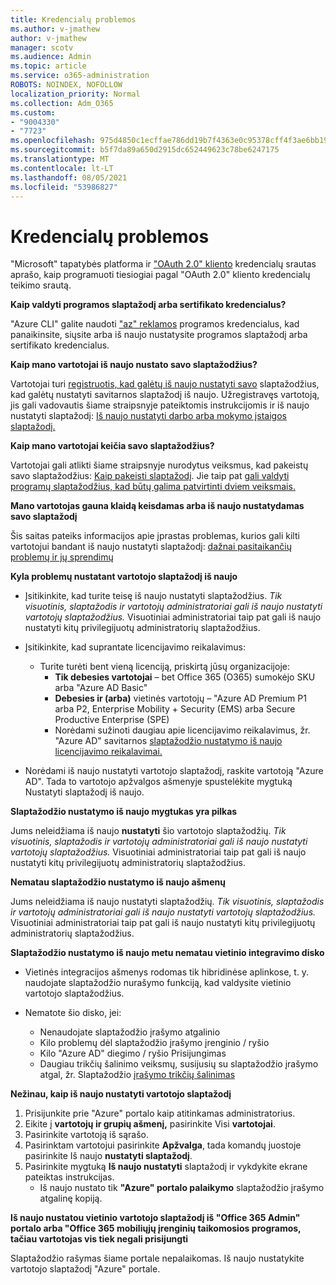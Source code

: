 ```yaml
---
title: Kredencialų problemos
ms.author: v-jmathew
author: v-jmathew
manager: scotv
ms.audience: Admin
ms.topic: article
ms.service: o365-administration
ROBOTS: NOINDEX, NOFOLLOW
localization_priority: Normal
ms.collection: Adm_O365
ms.custom:
- "9004330"
- "7723"
ms.openlocfilehash: 975d4850c1ecffae786dd19b7f4363e0c95378cff4f3ae6bb1968af33ef810b0
ms.sourcegitcommit: b5f7da89a650d2915dc652449623c78be6247175
ms.translationtype: MT
ms.contentlocale: lt-LT
ms.lasthandoff: 08/05/2021
ms.locfileid: "53986827"
---
```

# <a name="issues-with-credentials"></a>Kredencialų problemos

"Microsoft" tapatybės platforma ir ["OAuth 2.0" kliento](https://docs.microsoft.com/azure/active-directory/develop/v2-oauth2-client-creds-grant-flow) kredencialų srautas aprašo, kaip programuoti tiesiogiai pagal "OAuth 2.0" kliento kredencialų teikimo srautą.

**Kaip valdyti programos slaptažodį arba sertifikato kredencialus?**

"Azure CLI" galite naudoti ["az" reklamos](https://docs.microsoft.com/cli/azure/ad/app/credential) programos kredencialus, kad panaikinsite, siųsite arba iš naujo nustatysite programos slaptažodį arba sertifikato kredencialus.

**Kaip mano vartotojai iš naujo nustato savo slaptažodžius?**

Vartotojai turi [registruotis, kad galėtų iš naujo nustatyti savo](https://docs.microsoft.com/azure/active-directory/user-help/active-directory-passwords-reset-register) slaptažodžius, kad galėtų nustatyti savitarnos slaptažodį iš naujo. Užregistravęs vartotoją, jis gali vadovautis šiame straipsnyje pateiktomis instrukcijomis ir iš naujo nustatyti slaptažodį: [Iš naujo nustatyti darbo arba mokymo įstaigos slaptažodį.](https://docs.microsoft.com/azure/active-directory/user-help/user-help-reset-password#how-to-reset-or-unlock-your-password-for-a-work-or-school-account)

**Kaip mano vartotojai keičia savo slaptažodžius?**

Vartotojai gali atlikti šiame straipsnyje nurodytus veiksmus, kad pakeistų savo slaptažodžius: [Kaip pakeisti slaptažodį](https://docs.microsoft.com/azure/active-directory/user-help/user-help-reset-password#how-to-change-your-password).
Jie taip pat [gali valdyti programų slaptažodžius, kad būtų galima patvirtinti dviem veiksmais.](https://docs.microsoft.com/azure/active-directory/user-help/multi-factor-authentication-end-user-app-passwords)

**Mano vartotojas gauna klaidą keisdamas arba iš naujo nustatydamas savo slaptažodį**

Šis saitas pateiks informacijos apie įprastas problemas, kurios gali kilti vartotojui bandant iš naujo nustatyti slaptažodį: [dažnai pasitaikančių problemų ir jų sprendimų](https://docs.microsoft.com/azure/active-directory/user-help/user-help-reset-password#common-problems-and-their-solutions)

**Kyla problemų nustatant vartotojo slaptažodį iš naujo**

- Įsitikinkite, kad turite teisę iš naujo nustatyti slaptažodžius. *Tik visuotinis, slaptažodis ir vartotojų administratoriai gali iš naujo nustatyti vartotojų slaptažodžius.* Visuotiniai administratoriai taip pat gali iš naujo nustatyti kitų privilegijuotų administratorių slaptažodžius.

- Įsitikinkite, kad suprantate licencijavimo reikalavimus:

  - Turite turėti bent vieną licenciją, priskirtą jūsų organizacijoje:
    - **Tik debesies vartotojai** – bet Office 365 (O365) sumokėjo SKU arba "Azure AD Basic"
    - **Debesies ir (arba)** vietinės vartotojų – "Azure AD Premium P1 arba P2, Enterprise Mobility + Security (EMS) arba Secure Productive Enterprise (SPE)
    - Norėdami sužinoti daugiau apie licencijavimo reikalavimus, žr. "Azure AD" savitarnos [slaptažodžio nustatymo iš naujo licencijavimo reikalavimai.](https://docs.microsoft.com/azure/active-directory/active-directory-passwords-licensing)
- Norėdami iš naujo nustatyti vartotojo slaptažodį, raskite vartotoją "Azure AD". Tada to vartotojo apžvalgos ašmenyje spustelėkite mygtuką Nustatyti slaptažodį iš naujo.

**Slaptažodžio nustatymo iš naujo mygtukas yra pilkas**

Jums neleidžiama iš naujo **nustatyti** šio vartotojo slaptažodžių. *Tik visuotinis, slaptažodis ir vartotojų administratoriai gali iš naujo nustatyti vartotojų slaptažodžius.* Visuotiniai administratoriai taip pat gali iš naujo nustatyti kitų privilegijuotų administratorių slaptažodžius.

**Nematau slaptažodžio nustatymo iš naujo ašmenų**

Jums neleidžiama iš naujo nustatyti slaptažodžių. *Tik visuotinis, slaptažodis ir vartotojų administratoriai gali iš naujo nustatyti vartotojų slaptažodžius.* Visuotiniai administratoriai taip pat gali iš naujo nustatyti kitų privilegijuotų administratorių slaptažodžius.

**Slaptažodžio nustatymo iš naujo metu nematau vietinio integravimo disko**

- Vietinės integracijos ašmenys rodomas tik hibridinėse aplinkose, t. y. naudojate slaptažodžio nurašymo funkciją, kad valdysite vietinio vartotojo slaptažodžius.

- Nematote šio disko, jei:

  - Nenaudojate slaptažodžio įrašymo atgalinio
  - Kilo problemų dėl slaptažodžio įrašymo įrenginio / ryšio
  - Kilo "Azure AD" diegimo / ryšio Prisijungimas
  - Daugiau trikčių šalinimo veiksmų, susijusių su slaptažodžio įrašymo atgal, žr. Slaptažodžio [įrašymo trikčių šalinimas](https://docs.microsoft.com/azure/active-directory/authentication/troubleshoot-sspr-writeback)

**Nežinau, kaip iš naujo nustatyti vartotojo slaptažodį**

1. Prisijunkite prie "Azure" portalo kaip atitinkamas administratorius.
2. Eikite į **vartotojų ir grupių ašmenį,** pasirinkite Visi **vartotojai**.
3. Pasirinkite vartotoją iš sąrašo.
4. Pasirinktam vartotojui pasirinkite **Apžvalga**, tada komandų juostoje pasirinkite Iš naujo **nustatyti slaptažodį**.
5. Pasirinkite mygtuką **Iš naujo nustatyti** slaptažodį ir vykdykite ekrane pateiktas instrukcijas.
    - Iš naujo nustato tik **"Azure" portalo palaikymo** slaptažodžio įrašymo atgalinę kopiją.

**Iš naujo nustatou vietinio vartotojo slaptažodį iš "Office 365 Admin" portalo arba "Office 365 mobiliųjų įrenginių taikomosios programos, tačiau vartotojas vis tiek negali prisijungti**

Slaptažodžio rašymas šiame portale nepalaikomas. Iš naujo nustatykite vartotojo slaptažodį "Azure" portale.
